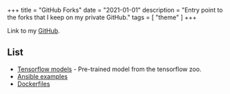 +++
title = "GitHub Forks"
date = "2021-01-01"
description = "Entry point to the forks that I keep on my private GitHub."
tags = [
  "theme"
]
+++


Link to my [GitHub](https://github.com/Yann21).
## List
* [Tensorflow models](https://github.com/Yann21/models) - Pre-trained model from the tensorflow zoo.
* [Ansible examples](https://github.com/Yann21/ansible-examples)
* [Dockerfiles](https://github.com/Yann21/ansible-examples)
